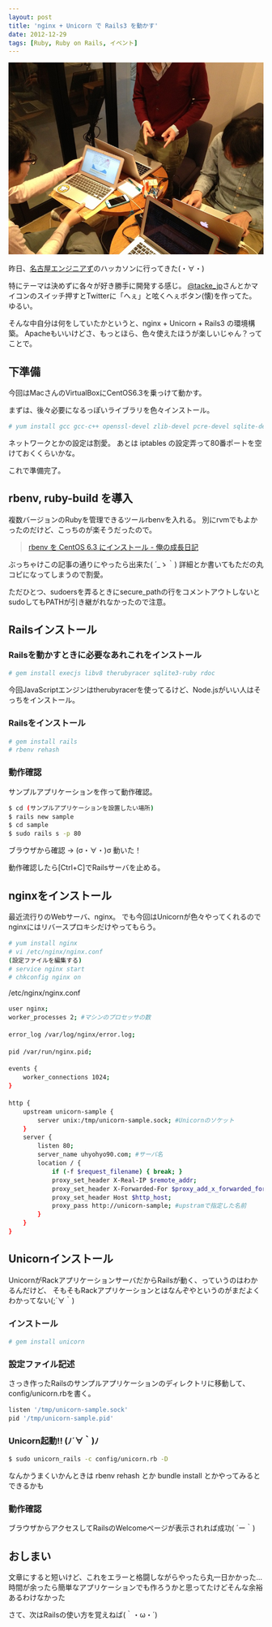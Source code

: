 ```yaml
---
layout: post
title: 'nginx + Unicorn で Rails3 を動かす'
date: 2012-12-29
tags: [Ruby, Ruby on Rails, イベント]
---
```


![](/images/nagoyaengineers.jpg)

昨日、[名古屋エンジニアず](https://www.facebook.com/groups/245686602225555/ "名古屋エンジニアず - Facebook")のハッカソンに行ってきた(・∀・)

特にテーマは決めずに各々が好き勝手に開発する感じ。
[@tacke_jp](https://twitter.com/tacke_jp "tacke_jp - Twitter")さんとかマイコンのスイッチ押すとTwitterに「へぇ」と呟くへぇボタン(懐)を作ってた。
ゆるい。

そんな中自分は何をしていたかというと、nginx + Unicorn + Rails3 の環境構築。
Apacheもいいけどさ、もっとほら、色々使えたほうが楽しいじゃん？ってことで。<!--more-->

## 下準備
今回はMacさんのVirtualBoxにCentOS6.3を乗っけて動かす。

まずは、後々必要になるっぽいライブラリを色々インストール。

``` bash
# yum install gcc gcc-c++ openssl-devel zlib-devel pcre-devel sqlite-devel
```

ネットワークとかの設定は割愛。
あとは iptables の設定弄って80番ポートを空けておくくらいかな。

これで準備完了。

## rbenv, ruby-build を導入
複数バージョンのRubyを管理できるツールrbenvを入れる。
別にrvmでもよかったのだけど、こっちのが楽そうだったので。

> [rbenv を CentOS 6.3 にインストール - 俺の成長日記](http://d.hatena.ne.jp/katsuren/20121027/1351319825)

ぶっちゃけこの記事の通りにやったら出来た( ´_ゝ｀)
詳細とか書いてもただの丸コピになってしまうので割愛。

ただひとつ、sudoersを弄るときにsecure_pathの行をコメントアウトしないとsudoしてもPATHが引き継がれなかったので注意。

## Railsインストール
### Railsを動かすときに必要なあれこれをインストール

``` bash
# gem install execjs libv8 therubyracer sqlite3-ruby rdoc
```

今回JavaScriptエンジンはtherubyracerを使ってるけど、Node.jsがいい人はそっちをインストール。

### Railsをインストール

``` bash
# gem install rails
# rbenv rehash
```

### 動作確認
サンプルアプリケーションを作って動作確認。

``` bash
$ cd (サンプルアプリケーションを設置したい場所)
$ rails new sample
$ cd sample
$ sudo rails s -p 80
````

ブラウザから確認 → (σ・∀・)σ 動いた！

動作確認したら[Ctrl+C]でRailsサーバを止める。

## nginxをインストール
最近流行りのWebサーバ、nginx。
でも今回はUnicornが色々やってくれるのでnginxにはリバースプロキシだけやってもらう。

``` bash
# yum install nginx
# vi /etc/nginx/nginx.conf
(設定ファイルを編集する)
# service nginx start
# chkconfig nginx on
```

/etc/nginx/nginx.conf

``` bash
user nginx;
worker_processes 2; #マシンのプロセッサの数

error_log /var/log/nginx/error.log;

pid /var/run/nginx.pid;

events {
    worker_connections 1024;
}

http {
    upstream unicorn-sample {
        server unix:/tmp/unicorn-sample.sock; #Unicornのソケット
    }
    server {
        listen 80;
        server_name uhyohyo90.com; #サーバ名
        location / {
            if (-f $request_filename) { break; }
            proxy_set_header X-Real-IP $remote_addr;
            proxy_set_header X-Forwarded-For $proxy_add_x_forwarded_for;
            proxy_set_header Host $http_host;
            proxy_pass http://unicorn-sample; #upstramで指定した名前
        }
    }
}
```

## Unicornインストール
UnicornがRackアプリケーションサーバだからRailsが動く、っていうのはわかるんだけど、
そもそもRackアプリケーションとはなんぞやというのがまだよくわかってない(;´∀｀)

### インストール
``` bash
# gem install unicorn
```

### 設定ファイル記述
さっき作ったRailsのサンプルアプリケーションのディレクトリに移動して、config/unicorn.rbを書く。

``` bash
listen '/tmp/unicorn-sample.sock'
pid '/tmp/unicorn-sample.pid'
```

### Unicorn起動!! (ﾉ´∀｀)ﾉ

``` bash
$ sudo unicorn_rails -c config/unicorn.rb -D
```

なんかうまくいかんときは rbenv rehash とか bundle install とかやってみるとできるかも

### 動作確認
ブラウザからアクセスしてRailsのWelcomeページが表示されれば成功( ´ー｀)

## おしまい
文章にすると短いけど、これをエラーと格闘しながらやったら丸一日かかった...
時間が余ったら簡単なアプリケーションでも作ろうかと思ってたけどそんな余裕あるわけなかった

さて、次はRailsの使い方を覚えねば(｀・ω・´)
